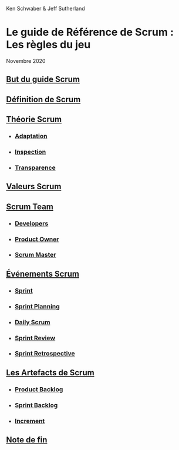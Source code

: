 Ken Schwaber & Jeff Sutherland

# Le guide de Référence de Scrum : Les règles du jeu 

Novembre 2020

## [But du guide Scrum](pages/but-du-guide-scrum.md)

## [Définition de Scrum](pages/definition-de-scrum.md)

## [Théorie Scrum](pages/theorie-scrum.md)

- ### [Adaptation](pages/theorie-scrum/adaptation.md)

- ### [Inspection](pages/theorie-scrum/inspection.md)

- ### [Transparence](pages/theorie-scrum/transparence.md)

## [Valeurs Scrum](pages/valeurs-scrum.md)

## [Scrum Team](pages/scrum-team.md)

- ### [Developers](pages/scrum-team/developers.md)

- ### [Product Owner](pages/scrum-team/product-owner.md)

- ### [Scrum Master](pages/scrum-team/scrum-master.md)

## [Événements Scrum](pages/evenements-scrum.md)

- ### [Sprint](pages/evenements-scrum/sprint.md)

- ### [Sprint Planning](pages/evenements-scrum/sprint-planning.md)

- ### [Daily Scrum](pages/evenements-scrum/daily-scrum.md)

- ### [Sprint Review](pages/evenements-scrum/sprint-review.md)

- ### [Sprint Retrospective](pages/evenements-scrum/sprint-retrospective.md)

## [Les Artefacts de Scrum](pages/les-artefacts-de-scrum.md)

- ### [Product Backlog](pages/les-artefacts-de-scrum/product-backlog.md)

- ### [Sprint Backlog](pages/les-artefacts-de-scrum/sprint-backlog.md)

- ### [Increment](pages/les-artefacts-de-scrum/increment.md)

## [Note de fin](pages/note-de-fin.md)
